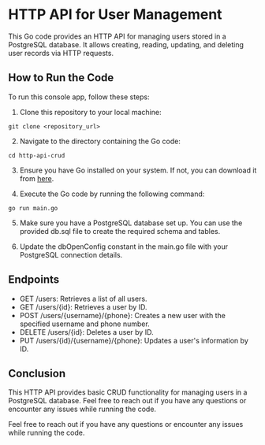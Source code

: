 # HTTP API for User Management
This Go code provides an HTTP API for managing users stored in a PostgreSQL database. It allows creating, reading, updating, and deleting user records via HTTP requests.

## How to Run the Code

To run this console app, follow these steps:

1. Clone this repository to your local machine:

```
git clone <repository_url>
```

2. Navigate to the directory containing the Go code:

```
cd http-api-crud
```

3. Ensure you have Go installed on your system. If not, you can download it from [here](https://golang.org/dl/).

4. Execute the Go code by running the following command:

```
go run main.go
```
5. Make sure you have a PostgreSQL database set up. You can use the provided db.sql file to create the required schema and tables.

6. Update the dbOpenConfig constant in the main.go file with your PostgreSQL connection details.

## Endpoints
  - GET /users: Retrieves a list of all users.
  - GET /users/{id}: Retrieves a user by ID.
  - POST /users/{username}/{phone}: Creates a new user with the specified username and phone number.
  - DELETE /users/{id}: Deletes a user by ID.
  - PUT /users/{id}/{username}/{phone}: Updates a user's information by ID.

## Conclusion

This HTTP API provides basic CRUD functionality for managing users in a PostgreSQL database. Feel free to reach out if you have any questions or encounter any issues while running the code.

Feel free to reach out if you have any questions or encounter any issues while running the code.
